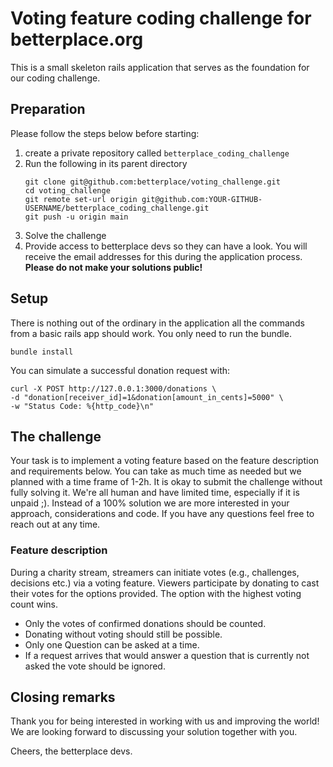 # Voting feature coding challenge for betterplace.org

This is a small skeleton rails application that serves as the foundation for our coding challenge.

## Preparation
Please follow the steps below before starting:
1. create a private repository called `betterplace_coding_challenge`
2. Run the following in its parent directory
    ```
    git clone git@github.com:betterplace/voting_challenge.git
    cd voting_challenge
    git remote set-url origin git@github.com:YOUR-GITHUB-USERNAME/betterplace_coding_challenge.git
    git push -u origin main
    ```
3. Solve the challenge
4. Provide access to betterplace devs so they can have a look. You will receive the email addresses for this during the application process. **Please do not make your solutions public!**

## Setup
There is nothing out of the ordinary in the application all the commands from a basic rails app should work. You only need to run the bundle.
```
bundle install
```

You can simulate a successful donation request with:
```
curl -X POST http://127.0.0.1:3000/donations \
-d "donation[receiver_id]=1&donation[amount_in_cents]=5000" \
-w "Status Code: %{http_code}\n"
```

## The challenge
Your task is to implement a voting feature based on the feature description and requirements below.
You can take as much time as needed but we planned with a time frame of 1-2h.
It is okay to submit the challenge without fully solving it. We're all human and have limited time, especially if it is unpaid ;).
Instead of a 100% solution we are more interested in your approach, considerations and code.
If you have any questions feel free to reach out at any time.

### Feature description
During a charity stream, streamers can initiate votes (e.g., challenges, decisions etc.) via a voting feature. Viewers participate by donating to cast their votes for the options provided. The option with the highest voting count wins.

* Only the votes of confirmed donations should be counted.
* Donating without voting should still be possible.
* Only one Question can be asked at a time.
* If a request arrives that would answer a question that is currently not asked the vote should be ignored.

## Closing remarks
Thank you for being interested in working with us and improving the world!
We are looking forward to discussing your solution together with you.

Cheers,
the betterplace devs.
